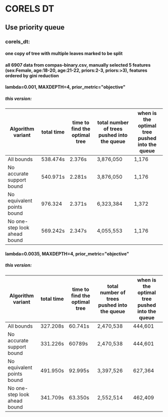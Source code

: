 # CORELS DT

## Use priority queue

### corels_dt:
#### one copy of tree with multiple leaves marked to be split 
#### all 6907 data from compas-binary.csv, manually selected 5 features (sex:Female, age:18-20, age:21-22, priors:2-3, priors:>3), features ordered by gini reduction

#### lambda=0.001, MAXDEPTH=4, prior_metric="objective"

##### this version:
Algorithm variant | total time | time to find the optimal tree | total number of trees pushed into the queue | when is the optimal tree pushed into the queue
  ------------- | ------------- | ------------- | -------------  | -------------
All bounds | 538.474s | 2.376s | 3,876,050 | 1,176
No accurate support bound | 540.971s | 2.281s | 3,876,050 | 1,176
No equivalent points bound | 976.324 | 2.371s | 6,323,384 | 1,372
No one-step look ahead bound | 569.242s | 2.347s | 4,055,553 | 1,176



#### lambda=0.0035, MAXDEPTH=4, prior_metric="objective"

##### this version:
Algorithm variant | total time | time to find the optimal tree | total number of trees pushed into the queue | when is the optimal tree pushed into the queue
  ------------- | ------------- | ------------- | -------------  | -------------
All bounds | 327.208s | 60.741s | 2,470,538 | 444,601
No accurate support bound | 331.226s | 60789s | 2,470,538 | 444,601
No equivalent points bound | 491.950s | 92.995s | 3,397,526 | 627,364
No one-step look ahead bound | 341.709s | 63.350s | 2,552,514 | 462,409
